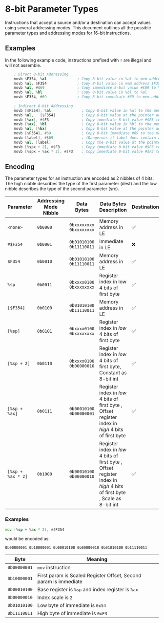 # 8-bit Parameter Types

Instructions that accept a source and/or a destination can accept values using several addressing modes.
This document outlines all the possible parameter types and addressing modes for 16-bit instructions.

## Examples

In the following example code, instructions prefixed with `!` are illegal and will not assemble.

```asm
    ; Direct 8-bit Addressing
    movb $F354, %al              ; Copy 8-bit value in %al to mem address $F354
    movb %al, $F354              ; Copy 8-bit value in mem address $F354 to %al
    movb %al, #$69               ; Copy immediate 8-bit value #$69 to %al
    movb %al, %bl                ; Copy 8-bit value in %bl to %al
    movb $F354, #69              ; Copy 8-bit immediate #69 to mem address $F354
    
    ; Indirect 8-bit Addressing
    movb [$F354], %al              ; Copy 8-bit value in %al to the mem address stored as a 16-bit pointer in $F354-F355
    movb %al,   [$F354]            ; Copy 8-bit value at the pointer address stored in mem addresses $F354-F355 to %ax
    movb [%ax], #$F3               ; Copy immediate 8-bit value #$F3 to the mem address stored as a 16-bit pointer %ax
    movb [%ax], %bl                ; Copy 8-bit value in %bl to the mem address stored as a 16-bit pointer in %ax
    movb %al, [%bx]                ; Copy 8-bit value at the pointer address stored in %bx to %al
    movb [$F354], #69              ; Copy 8-bit immediate #69 to the mem address stored as a 16-bit pointer in $F354-F355
    movb [label], #$69             ; (Dangerous if label does contain a valid ram address) Copy the 8-bit immediate #$69 into the mem address stored as a 16-bit pointer at the labels address in rom
    movb %al, [label]              ; Copy the 8-bit value at the pointer address stored in address of the label into %al
    movb [%spx + 2], #$F3          ; Copy immediate 8-bit value #$F3 to the mem address computed by adding 2 to the stack pointer (%sp)
    movb [%spx + %ax * 2], #$F3    ; Copy immediate 8-bit value #$F3 to the mem address computed by adding 2 multiplied by the value in %ax to the stack pointer (%sp)

```

## Encoding

The parameter types for an instruction are encoded as 2 nibbles of 4 bits.
The high nibble describes the type of the first parameter (dest) and the low nibble describes the type of the second parameter (src).

| Parameter         | Addressing Mode Nibble | Data Bytes                | Data Bytes Description                                                                                                   | Destination | Source |
| ----------------- | ---------------------- | ------------------------- | ------------------------------------------------------------------------------------------------------------------------ | ----------- | ------ |
| `<none>`          | `0b0000`               | `0bxxxxxxxx` `0bxxxxxxxx` | Memory address in LE                                                                                                     | ✅          | ✅     |
| `#$F354`          | `0b0001`               | `0b01010100` `0b11110011` | Immediate in LE                                                                                                          | ❌          | ✅     |
| `$F354`           | `0b0010`               | `0b01010100` `0b11110011` | Memory address in LE                                                                                                     | ✅          | ✅     |
| `%sp`             | `0b0011`               | `0bxxxx0100` `0bxxxxxxxx` | Register index in low 4 bits of first byte                                                                               | ✅          | ✅     |
| `[$F354]`         | `0b0100`               | `0b01010100` `0b11110011` | Memory address in LE                                                                                                     | ✅          | ✅     |
| `[%sp]`           | `0b0101`               | `0bxxxx0100` `0bxxxxxxxx` | Register index in _low_ 4 bits of first byte                                                                             | ✅          | ✅     |
| `[%sp + 2]`       | `0b0110`               | `0bxxxx0100` `0b00000010` | Register index in _low_ 4 bits of first byte, Constant as 8-bit int                                                      | ✅          | ✅     |
| `[%sp + %ax]`     | `0b0111`               | `0b00010100` `0b00000001` | Register index in _low_ 4 bits of first byte , Offset register index in _high_ 4 bits of first byte                      | ✅          | ✅     |
| `[%sp + %ax * 2]` | `0b1000`               | `0b00010100` `0b00000010` | Register index in _low_ 4 bits of first byte , Offset register index in _high_ 4 bits of first byte , Scale as 8-bit int | ✅          | ✅     |

### Examples

```asm
mov [%sp + %ax * 2], #$F354
```

would be encoded as:

```bin
0b00000001 0b10000001 0b00010100 0b00000010 0b01010100 0b11110011
```

| Byte         | Meaning                                                          |
| ------------ | ---------------------------------------------------------------- |
| `0b00000001` | `mov` instruction                                                |
| `0b10000001` | First param is Scaled Register Offset, Second param is immediate |
| `0b00010100` | Base register is `%sp` and index register is `%ax`               |
| `0b00000010` | Index scale is `2`                                               |
| `0b01010100` | Low byte of immediate is `0x54`                                  |
| `0b11110011` | High byte of immediate is `0xF3`                                 |
